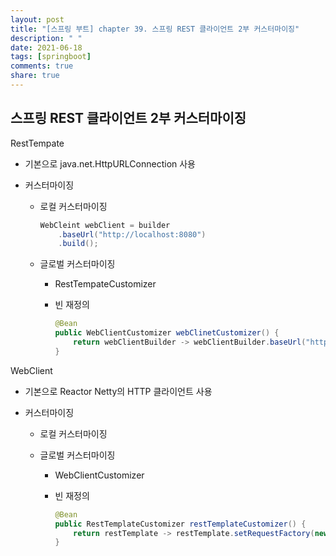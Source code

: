 ```yaml
---
layout: post
title: "[스프링 부트] chapter 39. 스프링 REST 클라이언트 2부 커스터마이징"
description: " "
date: 2021-06-18
tags: [springboot]
comments: true
share: true
---
```


## 스프링 REST 클라이언트 2부 커스터마이징



RestTempate

- 기본으로 java.net.HttpURLConnection 사용

- 커스터마이징

  - 로컬 커스터마이징

    ```java
    WebCleint webClient = builder
    	.baseUrl("http://localhost:8080")
        .build();
    ```

  - 글로벌 커스터마이징

    - RestTempateCustomizer

    - 빈 재정의

      ```java
      @Bean
      public WebClientCustomizer webClinetCustomizer() {
          return webClientBuilder -> webClientBuilder.baseUrl("http://localhost:8080")
      }
      ```



WebClient

- 기본으로 Reactor Netty의 HTTP 클라이언트 사용

- 커스터마이징

  - 로컬 커스터마이징

  - 글로벌 커스터마이징

    - WebClientCustomizer

    - 빈 재정의

      ```java
      @Bean
      public RestTemplateCustomizer restTemplateCustomizer() {
          return restTemplate -> restTemplate.setRequestFactory(new HttpComponentsClientHttpRequestFactory());
      }
      ```



